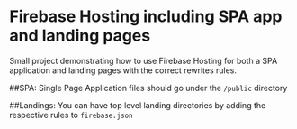 # Firebase Hosting including SPA app and landing pages
Small project demonstrating how to use Firebase Hosting for both a SPA application and landing pages with the correct rewrites rules.

##SPA:
Single Page Application files should go under the `/public` directory

##Landings:
You can have top level landing directories by adding the respective rules to `firebase.json`
